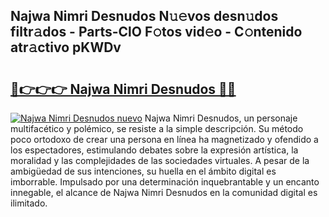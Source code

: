 ## Najwa Nimri Desnudos N𝚞𝚎vos desn𝚞dos filtr𝚊dos - Parts-ClO F𝚘tos vid𝚎o - C𝚘ntenido atr𝚊ctivo pKWDv

# <h2><a href="http://mb6q4hc.tromn.icu/?c=Najwa+Nimri+Desnudos">🔗👉👉👉 Najwa Nimri Desnudos 🔗🔗</a></h2>

[![Najwa Nimri Desnudos nuevo](https://i.imgur.com/pEAQMta.gif)](http://mb6q4hc.tromn.icu/?c=Najwa+Nimri+Desnudos)
Najwa Nimri Desnudos, un personaje multifacético y polémico, se resiste a la simple descripción. Su método poco ortodoxo de crear una persona en línea ha magnetizado y ofendido a los espectadores, estimulando debates sobre la expresión artística, la moralidad y las complejidades de las sociedades virtuales. A pesar de la ambigüedad de sus intenciones, su huella en el ámbito digital es imborrable. Impulsado por una determinación inquebrantable y un encanto innegable, el alcance de Najwa Nimri Desnudos en la comunidad digital es ilimitado.
